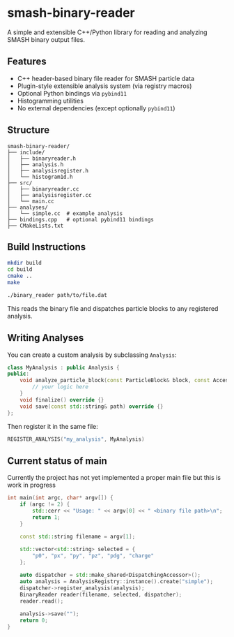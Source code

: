 # smash-binary-reader

A simple and extensible C++/Python library for reading and analyzing SMASH binary output files.

## Features

- C++ header-based binary file reader for SMASH particle data
- Plugin-style extensible analysis system (via registry macros)
- Optional Python bindings via `pybind11`
- Histogramming utilities
- No external dependencies (except optionally `pybind11`)

## Structure

```
smash-binary-reader/
├── include/
│   ├── binaryreader.h
│   ├── analysis.h
│   ├── analysisregister.h
│   └── histogram1d.h
├── src/
│   ├── binaryreader.cc
│   ├── analysisregister.cc
│   └── main.cc
├── analyses/
│   └── simple.cc  # example analysis
├── bindings.cpp   # optional pybind11 bindings
├── CMakeLists.txt
```

## Build Instructions

```bash
mkdir build
cd build
cmake ..
make
```

```bash
./binary_reader path/to/file.dat
```

This reads the binary file and dispatches particle blocks to any registered analysis.

## Writing Analyses

You can create a custom analysis by subclassing `Analysis`:

```cpp
class MyAnalysis : public Analysis {
public:
    void analyze_particle_block(const ParticleBlock& block, const Accessor& accessor) override {
        // your logic here
    }
    void finalize() override {}
    void save(const std::string& path) override {}
};
```

Then register it in the same file:

```cpp
REGISTER_ANALYSIS("my_analysis", MyAnalysis)
```


## Current status of main
Currently the project has not yet implemented a proper main file but this is work in progress

```cpp
int main(int argc, char* argv[]) {
    if (argc != 2) {
        std::cerr << "Usage: " << argv[0] << " <binary file path>\n";
        return 1;
    }

    const std::string filename = argv[1];
    
    std::vector<std::string> selected = {
        "p0", "px", "py", "pz", "pdg", "charge"
    };

    auto dispatcher = std::make_shared<DispatchingAccessor>();
    auto analysis = AnalysisRegistry::instance().create("simple"); 
    dispatcher->register_analysis(analysis);
    BinaryReader reader(filename, selected, dispatcher);
    reader.read();
    
    analysis->save(""); 
    return 0;
}

```
